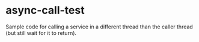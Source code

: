 # async-call-test

Sample code for calling a service in a different thread than the caller thread (but still wait for it to return).
